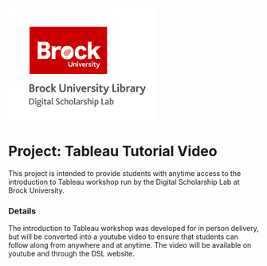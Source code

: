 ![DSL Logo][dsllogo]


# Project: Tableau Tutorial Video

This project is intended to provide students with anytime access to the introduction to Tableau workshop run by the Digital Scholarship Lab at Brock University.

### Details

The introduction to Tableau workshop was developed for in person delivery, but will be converted into a youtube video to ensure that students can follow along from anywhere and at anytime. The video will be available on youtube and through the DSL website.

<!--- Please use reference style images so that it is easier to update pictures later --->

[dsllogo]: dsl_logo.png
